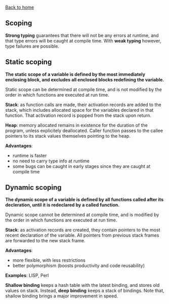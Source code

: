 [Back to home](https://npapernot.github.io/programming-languages)

## Scoping

**Strong typing** guarantees that there will not be
any errors at runtime, and that type errors will be
caught at compile time. With **weak typing** however,
type failures are possible.

## Static scoping

**The static scope of a variable is defined by the most
immediately enclosing block, and excludes all enclosed
blocks redefining the variable.**

Static scope can be determined at compile time, and is
not modified by the order in which functions are executed
at run time. 

**Stack**: as function calls are made, their activation
records are added to the stack, which includes allocated
space for the variables declared in that function. That
activation record is popped from the stack upon return.

**Heap**: memory allocated remains in existence for the
duration of the program, unless explicitely deallocated.
Caller function passes to the callee pointers to its
stack values themselves pointing to the heap. 

**Advantages**:

* runtime is faster
* no need to carry type info at runtime
* some bugs can be caught in early stages since they are caught at compile time

## Dynamic scoping

**The dynamic scope of a variable is defined by all
functions called after its decleration, until it is
redeclared by a called function.**

Dynamic scope cannot be determined at compile time, and
is modified by the order in which functions are executed
at run time. 

**Stack**: as activation records are created, they
contain pointers to the most recent declaration of the
variable. All pointers from previous stack frames
are forwarded to the new stack frame. 

**Advantages**:

* more flexible, with less restrictions
* better polymorphism (boosts productivity and code reusability)

**Examples**: LISP, Perl

**Shallow binding** keeps a hash table with the latest
binding, and stores old values on stack. Instead,
**deep binding** keeps a stack of bindings. Note that,
shallow binding brings a major improvement in speed.
